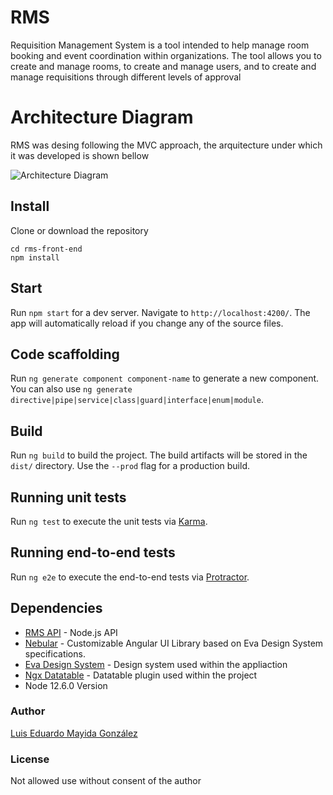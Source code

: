 # RMS
Requisition Management System is a tool intended to help manage room booking and event coordination within organizations. 
The tool allows you to create and manage rooms, to create and manage users, and to create and manage requisitions through different levels of approval

# Architecture Diagram

RMS was desing following the MVC approach, the arquitecture under which it was developed is shown bellow

![Architecture Diagram](https://drive.google.com/uc?export=view&id=1WUrLCLSNykH1Sv1jmoycs_xOaZueRWPT)

## Install
Clone or download the repository
```
cd rms-front-end
npm install
```

## Start

Run `npm start` for a dev server. Navigate to `http://localhost:4200/`. The app will automatically reload if you change any of the source files.

## Code scaffolding

Run `ng generate component component-name` to generate a new component. You can also use `ng generate directive|pipe|service|class|guard|interface|enum|module`.

## Build

Run `ng build` to build the project. The build artifacts will be stored in the `dist/` directory. Use the `--prod` flag for a production build.

## Running unit tests

Run `ng test` to execute the unit tests via [Karma](https://karma-runner.github.io).

## Running end-to-end tests

Run `ng e2e` to execute the end-to-end tests via [Protractor](http://www.protractortest.org/).

## Dependencies 
* [RMS API](https://github.com/lalomayida/RMS_REST_API) - Node.js API 
* [Nebular](https://akveo.github.io/nebular/docs/getting-started/what-is-nebular#what-is-nebular) -  Customizable Angular UI Library based on Eva Design System specifications. 
* [Eva Design System](https://eva.design/) - Design system used within the appliaction
* [Ngx Datatable](https://swimlane.github.io/ngx-datatable/) - Datatable plugin used within the project 
* Node 12.6.0 Version

### Author
[Luis Eduardo Mayida González](https://github.com/lalomayida)

### License
Not allowed use without consent of the author
